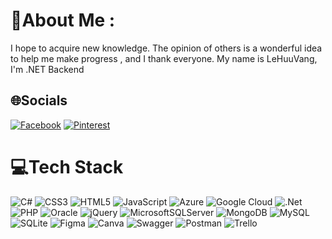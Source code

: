 # 💫About Me :
I hope to acquire new knowledge. 
The opinion of others is a wonderful idea to help me make progress
, and I thank everyone.
My name is LeHuuVang, I'm .NET Backend

## 🌐Socials
[![Facebook](https://img.shields.io/badge/Facebook-%231877F2.svg?logo=Facebook&logoColor=white)](https://facebook.com/https://www.facebook.com/vang.huu.3152) [![Pinterest](https://img.shields.io/badge/Pinterest-%23E60023.svg?logo=Pinterest&logoColor=white)](https://pinterest.com/@lehuuvang1) 

# 💻Tech Stack
![C#](https://img.shields.io/badge/c%23-%23239120.svg?style=flat-square&logo=c-sharp&logoColor=white) ![CSS3](https://img.shields.io/badge/css3-%231572B6.svg?style=flat-square&logo=css3&logoColor=white) ![HTML5](https://img.shields.io/badge/html5-%23E34F26.svg?style=flat-square&logo=html5&logoColor=white) ![JavaScript](https://img.shields.io/badge/javascript-%23323330.svg?style=flat-square&logo=javascript&logoColor=%23F7DF1E) ![Azure](https://img.shields.io/badge/azure-%230072C6.svg?style=flat-square&logo=azure-devops&logoColor=white) ![Google Cloud](https://img.shields.io/badge/Google%20Cloud-%234285F4.svg?style=flat-square&logo=google-cloud&logoColor=white) ![.Net](https://img.shields.io/badge/.NET-5C2D91?style=flat-square&logo=.net&logoColor=white) ![PHP](https://img.shields.io/badge/php-%23777BB4.svg?style=flat-square&logo=php&logoColor=white) ![Oracle](https://img.shields.io/badge/Oracle-F80000?style=flat-square&logo=oracle&logoColor=white) ![jQuery](https://img.shields.io/badge/jquery-%230769AD.svg?style=flat-square&logo=jquery&logoColor=white) ![MicrosoftSQLServer](https://img.shields.io/badge/Microsoft%20SQL%20Sever-CC2927?style=flat-square&logo=microsoft%20sql%20server&logoColor=white) ![MongoDB](https://img.shields.io/badge/MongoDB-%234ea94b.svg?style=flat-square&logo=mongodb&logoColor=white) ![MySQL](https://img.shields.io/badge/mysql-%2300f.svg?style=flat-square&logo=mysql&logoColor=white) ![SQLite](https://img.shields.io/badge/sqlite-%2307405e.svg?style=flat-square&logo=sqlite&logoColor=white) 	![Figma](https://img.shields.io/badge/figma-%23F24E1E.svg?style=flat-square&logo=figma&logoColor=white) ![Canva](https://img.shields.io/badge/Canva-%2300C4CC.svg?style=flat-square&logo=Canva&logoColor=white) ![Swagger](https://img.shields.io/badge/-Swagger-%23Clojure?style=flat-square&logo=swagger&logoColor=white) ![Postman](https://img.shields.io/badge/Postman-FF6C37?style=flat-square&logo=postman&logoColor=white) ![Trello](https://img.shields.io/badge/Trello-%23026AA7.svg?style=flat-square&logo=Trello&logoColor=white)
